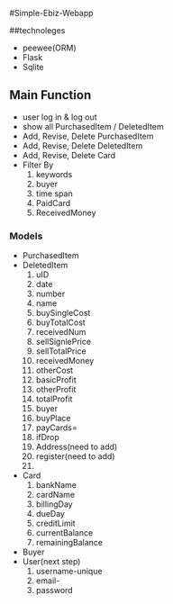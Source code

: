 #Simple-Ebiz-Webapp

##technoleges
* peewee(ORM)
* Flask
* Sqlite

## Main Function
* user log in & log out
* show all PurchasedItem / DeletedItem 
* Add, Revise, Delete PurchasedItem
* Add, Revise, Delete DeletedItem
* Add, Revise, Delete Card
* Filter By
	1. keywords
	2. buyer
	3. time span
	4. PaidCard
	5. ReceivedMoney

### Models
* PurchasedItem
* DeletedItem
	1. uID
	2. date
	1. number
	1. name
	1. buySingleCost
	1. buyTotalCost
	1. receivedNum
	1. sellSignlePrice 
	1. sellTotalPrice 
	1. receivedMoney 
	1. otherCost 
	1. basicProfit 
	1. otherProfit 
	1. totalProfit 
	1. buyer
	1. buyPlace 
	1. payCards=
	1. ifDrop 
	2. Address(need to add)
	3. register(need to add)
	4. 
* Card
	1. bankName
	2. cardName
	3. billingDay
	4. dueDay
	3. creditLimit
	5. currentBalance
	6. remainingBalance
* Buyer
* User(next step)
	1. username-unique
	2. email-
	3. password



